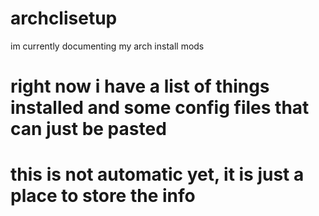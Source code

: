 # archclisetup
im currently documenting my arch install mods
# right now i have a list of things installed and some config files that can just be pasted
# this is not automatic yet, it is just a place to store the info
